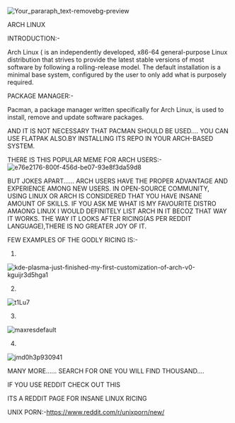 ![Your_pararaph_text-removebg-preview](https://github.com/sahilsongire/arch/assets/142686722/ac55998f-acc2-4fd2-9266-6ad5e50e6766)
 
  ARCH LINUX
  
  INTRODUCTION:-
                
  Arch Linux ( is an independently developed, x86-64 general-purpose Linux distribution that strives to provide the latest stable versions of most software by following a                 rolling-release model. The default installation is a minimal base system, configured by the user to only add what is purposely required.

  PACKAGE MANAGER:-

  Pacman, a package manager written specifically for Arch Linux, is used to install, remove and update software packages.

  AND IT IS NOT NECESSARY THAT PACMAN SHOULD BE USED....
  YOU CAN USE FLATPAK ALSO.BY INSTALLING ITS REPO IN YOUR ARCH-BASED SYSTEM.

  THERE IS THIS POPULAR MEME FOR ARCH USERS:-
  ![e76e2176-800f-456d-be07-93e8f3da59d8](https://github.com/sahilsongire/arch/assets/142686722/fb1fa7f1-ee90-4d85-9b37-f40ac44d1612)


BUT JOKES APART......
ARCH USERS HAVE THE PROPER ADVANTAGE AND EXPERIENCE AMONG NEW USERS. IN OPEN-SOURCE COMMUNITY, USING LINUX OR ARCH IS CONSIDERED THAT YOU HAVE INSANE AMOUNT OF SKILLS.
IF YOU ASK ME WHAT IS MY FAVOURITE DISTRO AMAONG LINUX I WOULD DEFINITELY LIST ARCH IN IT BECOZ THAT WAY IT WORKS. THE WAY IT LOOKS AFTER RICING(AS PER REDDIT LANGUAGE),THERE IS NO GREATER JOY OF IT.

FEW EXAMPLES OF THE GODLY RICING IS:- 

1)
![kde-plasma-just-finished-my-first-customization-of-arch-v0-kguijr3d5hga1](https://github.com/sahilsongire/arch/assets/142686722/55f13a3c-fe15-41fd-a61a-cb3de114a5fc)

2)
![t1Lu7](https://github.com/sahilsongire/arch/assets/142686722/9fd4ac2c-6dd3-40df-99a8-0a16bdaf83b4)

3)
![maxresdefault](https://github.com/sahilsongire/arch/assets/142686722/1a067114-5379-46b8-be58-1210cd658e4b)

4)
![jmd0h3p930941](https://github.com/sahilsongire/arch/assets/142686722/effd45ff-ec04-4542-94a5-8934076c24a0)

MANY MORE......
SEARCH FOR ONE YOU WILL FIND THOUSAND....

IF YOU USE REDDIT CHECK OUT THIS

ITS A REDDIT PAGE FOR INSANE LINUX RICING

UNIX PORN:-https://www.reddit.com/r/unixporn/new/
